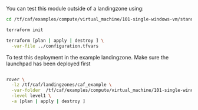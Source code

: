 You can test this module outside of a landingzone using:

```bash
cd /tf/caf/examples/compute/virtual_machine/101-single-windows-vm/standalone

terraform init

terraform [plan | apply | destroy ] \
  -var-file ../configuration.tfvars


```

To test this deployment in the example landingzone. Make sure the launchpad has been deployed first

```bash

rover \
  -lz /tf/caf/landingzones/caf_example \
  -var-folder  /tf/caf/examples/compute/virtual_machine/101-single-windows-vm/ \
  -level level1 \
  -a [plan | apply | destroy ] 

```